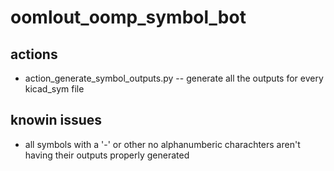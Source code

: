 # oomlout_oomp_symbol_bot

## actions

* action_generate_symbol_outputs.py -- generate all the outputs for every kicad_sym file

## knowin issues

* all symbols with a '-' or other no alphanumberic charachters aren't having their outputs properly generated